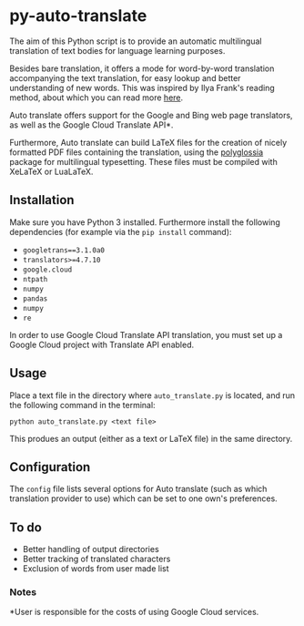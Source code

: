 # py-auto-translate
The aim of this Python script is to provide an automatic multilingual translation of text bodies for language learning purposes.

Besides bare translation, it offers a mode for word-by-word translation accompanying the text translation, for easy lookup and better understanding of new words. This was inspired by Ilya Frank's reading method, about which you can read more [here](http://english.franklang.ru/index.php?option=com_content&view=article&id=1&Itemid=11).

Auto translate offers support for the Google and Bing web page translators, as well as the Google Cloud Translate API*.

Furthermore, Auto translate can build LaTeX files for the creation of nicely formatted PDF files containing the translation, using the [polyglossia](https://ctan.org/pkg/polyglossia) package for multilingual typesetting. These files must be compiled with XeLaTeX or LuaLaTeX.

## Installation
Make sure you have Python 3 installed.
Furthermore install the following dependencies (for example via the `pip install` command):
- `googletrans==3.1.0a0`
- `translators>=4.7.10`
- `google.cloud`
- `ntpath`
- `numpy`
- `pandas`
- `numpy`
- `re`

In order to use Google Cloud Translate API translation, you must set up a Google Cloud project with Translate API enabled.

## Usage
Place a text file in the directory where `auto_translate.py` is located, and run the following command in the terminal:
```
python auto_translate.py <text file>
```
This produes an output (either as a text or LaTeX file) in the same directory.

## Configuration
The `config` file lists several options for Auto translate (such as which translation provider to use) which can be set to one own's preferences.

## To do
- Better handling of output directories
- Better tracking of translated characters
- Exclusion of words from user made list

### Notes
*User is responsible for the costs of using Google Cloud services.